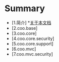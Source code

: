 # Summary

* [1.简介]
	*[关于本文档](01/01.关于.md)
* [2.coo.base]
* [3.coo.core]
* [4.coo.core.security]
* [5.coo.core.support]
* [6.coo.mvc]
* [7.coo.mvc.security]
